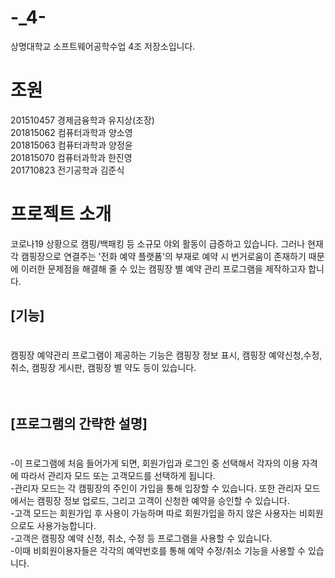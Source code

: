 # -_4-
상명대학교 소프트웨어공학수업 4조 저장소입니다.


# 조원  

201510457 경제금융학과 유지상(조장)  
201815062 컴퓨터과학과 양소영  
201815063 컴퓨터과학과 양정윤  
201815070 컴퓨터과학과 한진영  
201710823 전기공학과 김준식

# 프로젝트 소개

코로나19 상황으로 캠핑/백패킹 등 소규모 야외 활동이 급증하고 있습니다. 그러나 현재 각 캠핑장으로 연결주는 '전화 예약 플랫폼'의 부재로 예약 시 번거로움이 존재하기 때문에 이러한 문제점을 해결해 줄 수 있는 캠핑장 별 예약 관리 프로그램을 제작하고자 합니다.    

  
## [기능]
#
 
캠핑장 예약관리 프로그램이 제공하는 기능은 캠핑장 정보 표시, 캠핑장 예약신청,수정, 취소, 캠핑장 게시판, 캠핑장 별 약도 등이 있습니다.  
  <br/><br/>
## [프로그램의 간략한 설명]
# 
-이 프로그램에 처음 들어가게 되면, 회원가입과 로그인 중 선택해서 각자의 이용 자격에 따라서 관리자 모드 또는 고객모드를 선택하게 됩니다.   
-관리자 모드는 각 캠핑장의 주인이 가입을 통해 입장할 수 있습니다. 또한 관리자 모드에서는 캠핑장 정보 업로드, 그리고 고객이 신청한 예약을 승인할 수 있습니다.   
-고객 모드는 회원가입 후 사용이 가능하며 따로 회원가입을 하지 않은 사용자는 비회원으로도 사용가능합니다.  
-고객은 캠핑장 예약 신청, 취소, 수정 등 프로그램을 사용할 수 있습니다.  
-이때 비회원이용자들은 각각의 예약번호를 통해 예약 수정/취소 기능을 사용할 수 있습니다.  

